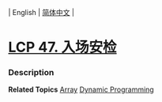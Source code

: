 | English | [简体中文](README.md) |

# [LCP 47. 入场安检](https://leetcode.cn/problems/oPs9Bm)
 ### Description

**Related Topics**  [Array](https://leetcode.cn/tag/array) [Dynamic Programming](https://leetcode.cn/tag/dynamic-programming) 